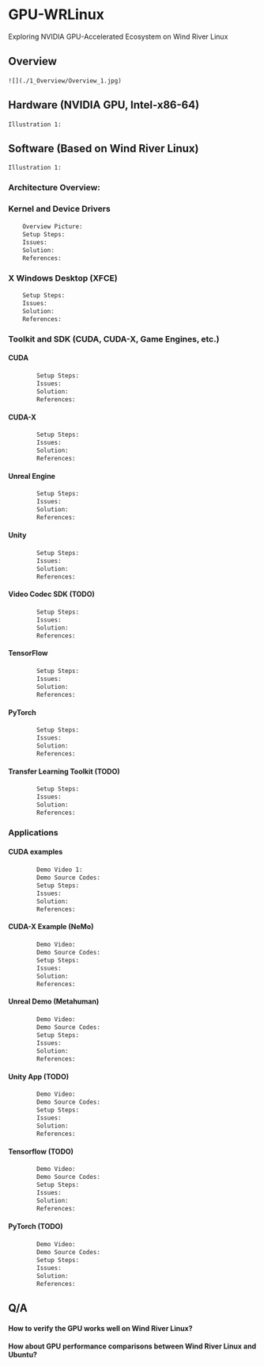 # GPU-WRLinux
Exploring NVIDIA GPU-Accelerated Ecosystem on Wind River Linux

## Overview
	![](./1_Overview/Overview_1.jpg)
## Hardware (NVIDIA GPU, Intel-x86-64)
	Illustration 1:
## Software (Based on Wind River Linux)
	Illustration 1:
### Architecture Overview:
### Kernel and Device Drivers
		Overview Picture:
		Setup Steps:
		Issues:
		Solution:
		References:
### X Windows Desktop (XFCE)
		Setup Steps:
		Issues:
		Solution:
		References:
### Toolkit and SDK (CUDA, CUDA-X, Game Engines, etc.)
#### CUDA
			Setup Steps:
			Issues:
			Solution:
			References:
#### CUDA-X
			Setup Steps:
			Issues:
			Solution:
			References:
#### Unreal Engine
			Setup Steps:
			Issues:
			Solution:
			References:
#### Unity
			Setup Steps:
			Issues:
			Solution:
			References:
#### Video Codec SDK (TODO)
			Setup Steps:
			Issues:
			Solution:
			References:
#### TensorFlow
			Setup Steps:
			Issues:
			Solution:
			References:
#### PyTorch
			Setup Steps:
			Issues:
			Solution:
			References:
#### Transfer Learning Toolkit (TODO)
			Setup Steps:
			Issues:
			Solution:
			References:
### Applications
#### CUDA examples
			Demo Video 1:
			Demo Source Codes:
			Setup Steps:
			Issues:
			Solution:
			References:
#### CUDA-X Example (NeMo)
			Demo Video:
			Demo Source Codes:
			Setup Steps:
			Issues:
			Solution:
			References:
#### Unreal Demo (Metahuman)
			Demo Video:
			Demo Source Codes:
			Setup Steps:
			Issues:
			Solution:
			References:
#### Unity App (TODO)
			Demo Video:
			Demo Source Codes:
			Setup Steps:
			Issues:
			Solution:
			References:
#### Tensorflow (TODO)
			Demo Video:
			Demo Source Codes:
			Setup Steps:
			Issues:
			Solution:
			References:
#### PyTorch (TODO)
			Demo Video:
			Demo Source Codes:
			Setup Steps:
			Issues:
			Solution:
			References:
## Q/A
#### How to verify the GPU works well on Wind River Linux?
#### How about GPU performance comparisons between Wind River Linux and Ubuntu?
